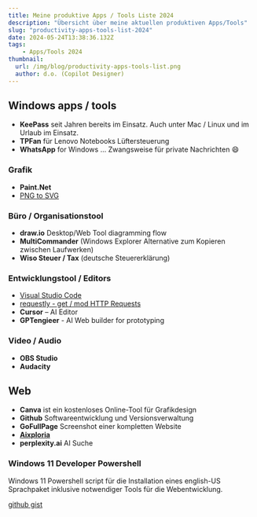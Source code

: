 ```yaml
---
title: Meine produktive Apps / Tools Liste 2024
description: "Übersicht über meine aktuellen produktiven Apps/Tools"
slug: "productivity-apps-tools-list-2024"
date: 2024-05-24T13:38:36.132Z
tags:
    - Apps/Tools 2024
thumbnail:
  url: /img/blog/productivity-apps-tools-list.png
  author: d.o. (Copilot Designer)
---
```


## Windows apps / tools

- **KeePass** seit Jahren bereits im Einsatz. Auch unter Mac / Linux und im Urlaub im Einsatz.
- **TPFan** für Lenovo Notebooks Lüftersteuerung
- **WhatsApp** for Windows ... Zwangsweise für private Nachrichten :smile:

### Grafik
- **Paint.Net**
- [PNG to SVG](https://www.microsoft.com/store/productId/9PFK7JFT951V?ocid=pdpshare) 

### Büro / Organisationstool
- **draw.io** Desktop/Web Tool diagramming flow
- **MultiCommander** (Windows Explorer Alternative zum Kopieren zwischen Laufwerken)
- **Wiso Steuer / Tax** (deutsche Steuererklärung)

### Entwicklungstool / Editors
- [Visual Studio Code](https://code.visualstudio.com)
- [requestly - get / mod HTTP Requests](https://github.com/requestly/requestly)
- **Cursor** – AI Editor
- **GPTengieer** - AI Web builder for prototyping

### Video / Audio
- **OBS Studio**
- **Audacity**

## Web

- **Canva** ist ein kostenloses Online-Tool für Grafikdesign
- **Github** Softwareentwicklung und Versionsverwaltung
- **GoFullPage** Screenshot einer kompletten Website
- [**Aixploria**](https://www.aixploria.com/en/ultimate-list-ai/)
- **perplexity.ai** AI Suche
### Windows 11 Developer Powershell

Windows 11 Powershell script für die Installation eines english-US Sprachpaket inklusive notwendiger Tools für die Webentwicklung.

[github gist](https://gist.github.com/d-oit/bd3aa6854a13de8c203f9710649e18eb)